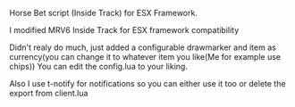 Horse Bet script (Inside Track) for ESX Framework.

I modified MRV6 Inside Track for ESX framework compatibility

Didn't realy do much, just added a configurable drawmarker and item as currency(you can change it to whatever item you like(Me for example use chips))
You can edit the config.lua to your liking.

Also I use t-notify for notifications so you can either use it too or delete the export from client.lua
